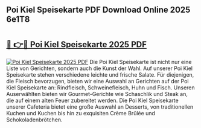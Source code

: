 ## Poi Kiel Speisekarte PDF Download Online 2025 6e1T8

# <h2><a href="http://gc7gszx.nevu.top/?p=Poi+Kiel+Speisekarte">🔗 👉🔴 Poi Kiel Speisekarte 2025 PDF</a></h2>

[![Poi Kiel Speisekarte 2025 PDF](https://i.imgur.com/dBaPXMq.png)](http://gc7gszx.nevu.top/?p=Poi+Kiel+Speisekarte)
Die Poi Kiel Speisekarte ist nicht nur eine Liste von Gerichten, sondern auch die Kunst der Wahl. Auf unserer Poi Kiel Speisekarte stehen verschiedene leichte und frische Salate. Für diejenigen, die Fleisch bevorzugen, bieten wir eine Auswahl an Gerichten auf der Poi Kiel Speisekarte an: Rindfleisch, Schweinefleisch, Huhn und Fisch. Unseren Auserwählten bieten wir Gourmet-Gerichte wie Schaschlik und Steak an, die auf einem alten Feuer zubereitet werden. Die Poi Kiel Speisekarte unserer Cafeteria bietet eine große Auswahl an Desserts, von traditionellen Kuchen und Kuchen bis hin zu exquisiten Crème Brûlée und Schokoladenbrötchen.
